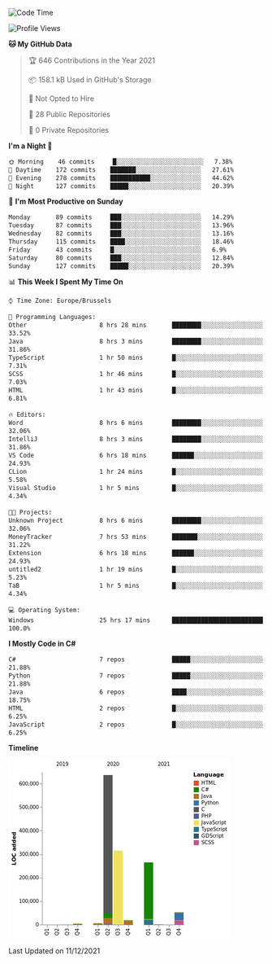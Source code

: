 <!--START_SECTION:waka-->
![Code Time](http://img.shields.io/badge/Code%20Time-50%20hrs%208%20mins-blue)

![Profile Views](http://img.shields.io/badge/Profile%20Views-56-blue)

**🐱 My GitHub Data** 

> 🏆 646 Contributions in the Year 2021
 > 
> 📦 158.1 kB Used in GitHub's Storage 
 > 
> 🚫 Not Opted to Hire
 > 
> 📜 28 Public Repositories 
 > 
> 🔑 0 Private Repositories  
 > 
**I'm a Night 🦉** 

```text
🌞 Morning    46 commits     █░░░░░░░░░░░░░░░░░░░░░░░░   7.38% 
🌆 Daytime    172 commits    ███████░░░░░░░░░░░░░░░░░░   27.61% 
🌃 Evening    278 commits    ███████████░░░░░░░░░░░░░░   44.62% 
🌙 Night      127 commits    █████░░░░░░░░░░░░░░░░░░░░   20.39%

```
📅 **I'm Most Productive on Sunday** 

```text
Monday       89 commits     ███░░░░░░░░░░░░░░░░░░░░░░   14.29% 
Tuesday      87 commits     ███░░░░░░░░░░░░░░░░░░░░░░   13.96% 
Wednesday    82 commits     ███░░░░░░░░░░░░░░░░░░░░░░   13.16% 
Thursday     115 commits    ████░░░░░░░░░░░░░░░░░░░░░   18.46% 
Friday       43 commits     █░░░░░░░░░░░░░░░░░░░░░░░░   6.9% 
Saturday     80 commits     ███░░░░░░░░░░░░░░░░░░░░░░   12.84% 
Sunday       127 commits    █████░░░░░░░░░░░░░░░░░░░░   20.39%

```


📊 **This Week I Spent My Time On** 

```text
⌚︎ Time Zone: Europe/Brussels

💬 Programming Languages: 
Other                    8 hrs 28 mins       ████████░░░░░░░░░░░░░░░░░   33.52% 
Java                     8 hrs 3 mins        ████████░░░░░░░░░░░░░░░░░   31.86% 
TypeScript               1 hr 50 mins        █░░░░░░░░░░░░░░░░░░░░░░░░   7.31% 
SCSS                     1 hr 46 mins        █░░░░░░░░░░░░░░░░░░░░░░░░   7.03% 
HTML                     1 hr 43 mins        █░░░░░░░░░░░░░░░░░░░░░░░░   6.81%

🔥 Editors: 
Word                     8 hrs 6 mins        ████████░░░░░░░░░░░░░░░░░   32.06% 
IntelliJ                 8 hrs 3 mins        ████████░░░░░░░░░░░░░░░░░   31.86% 
VS Code                  6 hrs 18 mins       ██████░░░░░░░░░░░░░░░░░░░   24.93% 
CLion                    1 hr 24 mins        █░░░░░░░░░░░░░░░░░░░░░░░░   5.58% 
Visual Studio            1 hr 5 mins         █░░░░░░░░░░░░░░░░░░░░░░░░   4.34%

🐱‍💻 Projects: 
Unknown Project          8 hrs 6 mins        ████████░░░░░░░░░░░░░░░░░   32.06% 
MoneyTracker             7 hrs 53 mins       ███████░░░░░░░░░░░░░░░░░░   31.22% 
Extension                6 hrs 18 mins       ██████░░░░░░░░░░░░░░░░░░░   24.93% 
untitled2                1 hr 19 mins        █░░░░░░░░░░░░░░░░░░░░░░░░   5.23% 
TaB                      1 hr 5 mins         █░░░░░░░░░░░░░░░░░░░░░░░░   4.34%

💻 Operating System: 
Windows                  25 hrs 17 mins      █████████████████████████   100.0%

```

**I Mostly Code in C#** 

```text
C#                       7 repos             █████░░░░░░░░░░░░░░░░░░░░   21.88% 
Python                   7 repos             █████░░░░░░░░░░░░░░░░░░░░   21.88% 
Java                     6 repos             ████░░░░░░░░░░░░░░░░░░░░░   18.75% 
HTML                     2 repos             █░░░░░░░░░░░░░░░░░░░░░░░░   6.25% 
JavaScript               2 repos             █░░░░░░░░░░░░░░░░░░░░░░░░   6.25%

```


**Timeline**

![Chart not found](https://raw.githubusercontent.com/Arafa42/Arafa42/main/charts/bar_graph.png) 


 Last Updated on 11/12/2021
<!--END_SECTION:waka-->


<!-- 
[![Hits](https://hits.seeyoufarm.com/api/count/incr/badge.svg?url=https%3A%2F%2Fgithub.com%2FArafa42&count_bg=%23455AF3&title_bg=%23262D3B&icon=github.svg&icon_color=%23588EF7&title=visitors&edge_flat=false)](https://hits.seeyoufarm.com)
 -->
